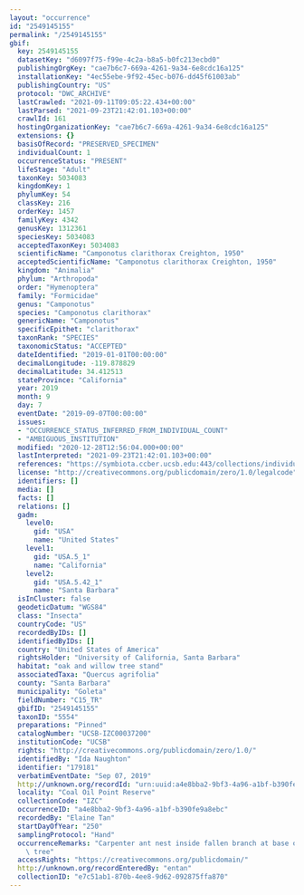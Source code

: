 ```yaml
---
layout: "occurrence"
id: "2549145155"
permalink: "/2549145155"
gbif:
  key: 2549145155
  datasetKey: "d6097f75-f99e-4c2a-b8a5-b0fc213ecbd0"
  publishingOrgKey: "cae7b6c7-669a-4261-9a34-6e8cdc16a125"
  installationKey: "4ec55ebe-9f92-45ec-b076-dd45f61003ab"
  publishingCountry: "US"
  protocol: "DWC_ARCHIVE"
  lastCrawled: "2021-09-11T09:05:22.434+00:00"
  lastParsed: "2021-09-23T21:42:01.103+00:00"
  crawlId: 161
  hostingOrganizationKey: "cae7b6c7-669a-4261-9a34-6e8cdc16a125"
  extensions: {}
  basisOfRecord: "PRESERVED_SPECIMEN"
  individualCount: 1
  occurrenceStatus: "PRESENT"
  lifeStage: "Adult"
  taxonKey: 5034083
  kingdomKey: 1
  phylumKey: 54
  classKey: 216
  orderKey: 1457
  familyKey: 4342
  genusKey: 1312361
  speciesKey: 5034083
  acceptedTaxonKey: 5034083
  scientificName: "Camponotus clarithorax Creighton, 1950"
  acceptedScientificName: "Camponotus clarithorax Creighton, 1950"
  kingdom: "Animalia"
  phylum: "Arthropoda"
  order: "Hymenoptera"
  family: "Formicidae"
  genus: "Camponotus"
  species: "Camponotus clarithorax"
  genericName: "Camponotus"
  specificEpithet: "clarithorax"
  taxonRank: "SPECIES"
  taxonomicStatus: "ACCEPTED"
  dateIdentified: "2019-01-01T00:00:00"
  decimalLongitude: -119.878829
  decimalLatitude: 34.412513
  stateProvince: "California"
  year: 2019
  month: 9
  day: 7
  eventDate: "2019-09-07T00:00:00"
  issues:
  - "OCCURRENCE_STATUS_INFERRED_FROM_INDIVIDUAL_COUNT"
  - "AMBIGUOUS_INSTITUTION"
  modified: "2020-12-28T12:56:04.000+00:00"
  lastInterpreted: "2021-09-23T21:42:01.103+00:00"
  references: "https://symbiota.ccber.ucsb.edu:443/collections/individual/index.php?occid=179181"
  license: "http://creativecommons.org/publicdomain/zero/1.0/legalcode"
  identifiers: []
  media: []
  facts: []
  relations: []
  gadm:
    level0:
      gid: "USA"
      name: "United States"
    level1:
      gid: "USA.5_1"
      name: "California"
    level2:
      gid: "USA.5.42_1"
      name: "Santa Barbara"
  isInCluster: false
  geodeticDatum: "WGS84"
  class: "Insecta"
  countryCode: "US"
  recordedByIDs: []
  identifiedByIDs: []
  country: "United States of America"
  rightsHolder: "University of California, Santa Barbara"
  habitat: "oak and willow tree stand"
  associatedTaxa: "Quercus agrifolia"
  county: "Santa Barbara"
  municipality: "Goleta"
  fieldNumber: "C15_TR"
  gbifID: "2549145155"
  taxonID: "5554"
  preparations: "Pinned"
  catalogNumber: "UCSB-IZC00037200"
  institutionCode: "UCSB"
  rights: "http://creativecommons.org/publicdomain/zero/1.0/"
  identifiedBy: "Ida Naughton"
  identifier: "179181"
  verbatimEventDate: "Sep 07, 2019"
  http://unknown.org/recordId: "urn:uuid:a4e8bba2-9bf3-4a96-a1bf-b390fe9a8ebc"
  locality: "Coal Oil Point Reserve"
  collectionCode: "IZC"
  occurrenceID: "a4e8bba2-9bf3-4a96-a1bf-b390fe9a8ebc"
  recordedBy: "Elaine Tan"
  startDayOfYear: "250"
  samplingProtocol: "Hand"
  occurrenceRemarks: "Carpenter ant nest inside fallen branch at base of Quercus agrifolia\
    \ tree"
  accessRights: "https://creativecommons.org/publicdomain/"
  http://unknown.org/recordEnteredBy: "entan"
  collectionID: "e7c51ab1-870b-4ee8-9d62-092875ffa870"
---
```

